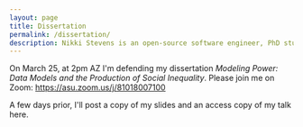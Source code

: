 ```yaml
---
layout: page
title: Dissertation
permalink: /dissertation/
description: Nikki Stevens is an open-source software engineer, PhD student, software engineering ethics researcher.  She is available for consulting and public speaking.
---
```


On March 25, at 2pm AZ I'm defending my dissertation _Modeling Power: Data Models and the Production of Social Inequality_.  Please join me on Zoom: https://asu.zoom.us/j/81018007100

A few days prior, I'll post a copy of my slides and an access copy of my talk here. 
